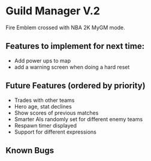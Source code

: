 # Guild Manager V.2

Fire Emblem crossed with NBA 2K MyGM mode.

## Features to implement for next time:

- Add power ups to map
- add a warning screen when doing a hard reset

## Future Features (ordered by priority)

- Trades with other teams
- Hero age, stat declines
- Show scores of previous matches
- Smarter AIs randomly set for different enemy teams
- Respawn timer displayed
- Support for different expressions

## Known Bugs

<!-- Update this with bugs found during playtesting -->
